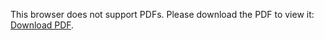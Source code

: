 <object data="nilosek-resume.pdf" type="application/pdf" width="100%" height="100%">
        <p>This browser does not support PDFs. Please download the PDF to view it: <a href="nilosek-resume.pdf">Download PDF</a>.</p>
</object>
